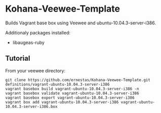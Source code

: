 # Kohana-Veewee-Template

Builds Vagrant base box using Veewee and ubuntu-10.04.3-server-i386.

Additionaly packages installed:
* libaugeas-ruby

## Tutorial

From your veewee directory:

    git clone https://github.com/ernestas/Kohana-Veewee-Template.git definitions/vagrant-ubuntu-10.04.3-server-i386
    vagrant basebox build vagrant-ubuntu-10.04.3-server-i386 -n
	vagrant basebox validate vagrant-ubuntu-10.04.3-server-i386
	vagrant basebox export vagrant-ubuntu-10.04.3-server-i386
	vagrant box add vagrant-ubuntu-10.04.3-server-i386 vagrant-ubuntu-10.04.3-server-i386.box
